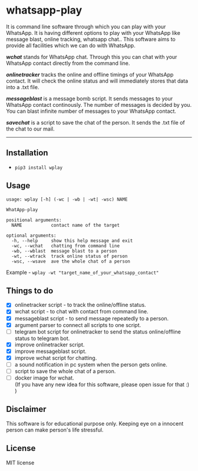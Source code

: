 # whatsapp-play
It is command line software through which you can play with your WhatsApp. It is having different options to play with your WhatsApp like message blast, online tracking, whatsapp chat.. This software aims to provide all facilities which we can do with WhatsApp. 

***wchat*** stands for WhatsApp chat. Through this you can chat with your WhatsApp contact directly from the command line.

***onlinetracker*** tracks the online and offline timings of your WhatsApp contact. It will check the online status and will immediately stores that data into a .txt file.

***messageblast*** is a message bomb script. It sends messages to your WhatsApp contact continously. The number of messages is decided by you. You can blast infinite number of messages to your WhatsApp contact.

***savechat*** is a script to save the chat of the person. It sends the .txt file of the chat to our mail.

---

## Installation
- `pip3 install wplay`

## Usage
```
usage: wplay [-h] (-wc | -wb | -wt| -wsc) NAME

WhatApp-play

positional arguments:
  NAME           contact name of the target

optional arguments:
  -h, --help     show this help message and exit
  -wc, --wchat   chatting from command line
  -wb, --wblast  message blast to a person
  -wt, --wtrack  track online status of person
  -wsc, --wsave  ave the whole chat of a person
```
Example - `wplay -wt "target_name_of_your_whatsapp_contact"`

## Things to do
- [x] onlinetracker script - to track the online/offline status.
- [x] wchat script - to chat with contact from command line.
- [x] messageblast script - to send message repeatedly to a person.
- [x] argument parser to connect all scripts to one script.
- [ ] telegram bot script for onlinetracker to send the status online/offline status to telegram bot. 
- [x] improve onlinetracker script.
- [x] improve messageblast script.
- [x] improve wchat script for chatting.
- [ ] a sound notification in pc system when the person gets online.
- [ ] script to save the whole chat of a person.
- [ ] docker image for wchat.<br>
(If you have any new idea for this software, please open issue for that :) )

## Disclaimer
This software is for educational purpose only. Keeping eye on a innocent person can make person's life stressful.

## License
MIT license
